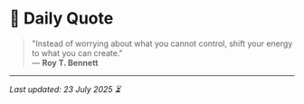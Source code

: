 # 📜 Daily Quote

> "Instead of worrying about what you cannot control, shift your energy to what you can create."  
> — **Roy T. Bennett**

---

_Last updated: 23 July 2025 ⏳_
